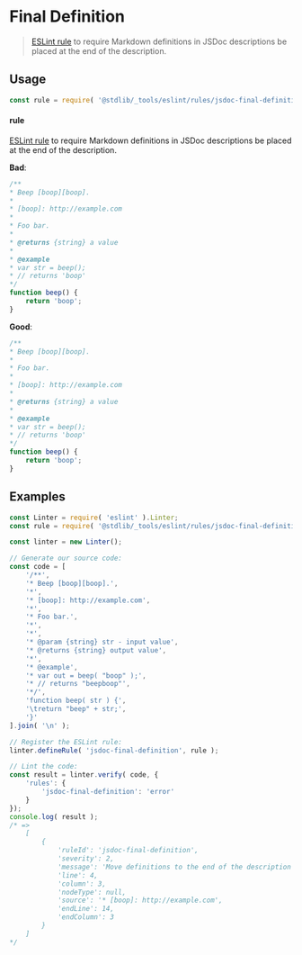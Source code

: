 <!--

@license Apache-2.0

Copyright (c) 2018 The Stdlib Authors.

Licensed under the Apache License, Version 2.0 (the "License");
you may not use this file except in compliance with the License.
You may obtain a copy of the License at

   http://www.apache.org/licenses/LICENSE-2.0

Unless required by applicable law or agreed to in writing, software
distributed under the License is distributed on an "AS IS" BASIS,
WITHOUT WARRANTIES OR CONDITIONS OF ANY KIND, either express or implied.
See the License for the specific language governing permissions and
limitations under the License.

-->

# Final Definition

> [ESLint rule][eslint-rules] to require Markdown definitions in JSDoc descriptions be placed at the end of the description.

<section class="intro">

</section>

<!-- /.intro -->

<section class="usage">

## Usage

```javascript
const rule = require( '@stdlib/_tools/eslint/rules/jsdoc-final-definition' );
```

#### rule

[ESLint rule][eslint-rules] to require Markdown definitions in JSDoc descriptions be placed at the end of the description.

**Bad**:

<!-- eslint-disable stdlib/jsdoc-final-definition, stdlib/jsdoc-markdown-remark -->

```javascript
/**
* Beep [boop][boop].
*
* [boop]: http://example.com
*
* Foo bar.
*
* @returns {string} a value
*
* @example
* var str = beep();
* // returns 'boop'
*/
function beep() {
    return 'boop';
}
```

**Good**:

```javascript
/**
* Beep [boop][boop].
*
* Foo bar.
*
* [boop]: http://example.com
*
* @returns {string} a value
*
* @example
* var str = beep();
* // returns 'boop'
*/
function beep() {
    return 'boop';
}
```

</section>

<!-- /.usage -->

<section class="examples">

## Examples

<!-- eslint no-undef: "error" -->

```javascript
const Linter = require( 'eslint' ).Linter;
const rule = require( '@stdlib/_tools/eslint/rules/jsdoc-final-definition' );

const linter = new Linter();

// Generate our source code:
const code = [
    '/**',
    '* Beep [boop][boop].',
    '*',
    '* [boop]: http://example.com',
    '*',
    '* Foo bar.',
    '*',
    '*',
    '* @param {string} str - input value',
    '* @returns {string} output value',
    '*',
    '* @example',
    '* var out = beep( "boop" );',
    '* // returns "beepboop"',
    '*/',
    'function beep( str ) {',
    '\treturn "beep" + str;',
    '}'
].join( '\n' );

// Register the ESLint rule:
linter.defineRule( 'jsdoc-final-definition', rule );

// Lint the code:
const result = linter.verify( code, {
    'rules': {
        'jsdoc-final-definition': 'error'
    }
});
console.log( result );
/* =>
    [
        {
            'ruleId': 'jsdoc-final-definition',
            'severity': 2,
            'message': 'Move definitions to the end of the description (after the node at line `5`)',
            'line': 4,
            'column': 3,
            'nodeType': null,
            'source': '* [boop]: http://example.com',
            'endLine': 14,
            'endColumn': 3
        }
    ]
*/
```

</section>

<!-- /.examples -->

<!-- Section for related `stdlib` packages. Do not manually edit this section, as it is automatically populated. -->

<section class="related">

</section>

<!-- /.related -->

<!-- Section for all links. Make sure to keep an empty line after the `section` element and another before the `/section` close. -->

<section class="links">

[eslint-rules]: https://eslint.org/docs/developer-guide/working-with-rules

</section>

<!-- /.links -->
